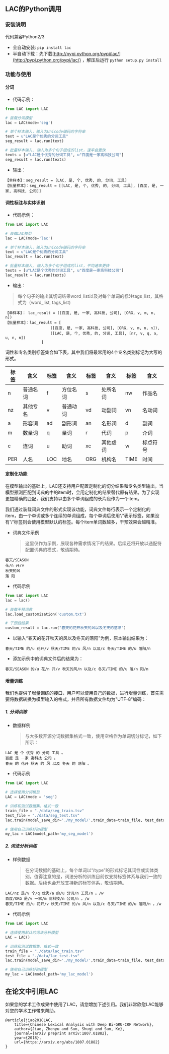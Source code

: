 ## LAC的Python调用

### 安装说明

代码兼容Python2/3

- 全自动安装: `pip install lac`
- 半自动下载：先下载[http://pypi.python.org/pypi/lac/](http://pypi.python.org/pypi/lac/) ，解压后运行 `python setup.py install`

### 功能与使用

#### 分词

- 代码示例：

```python
from LAC import LAC

# 装载分词模型
lac = LAC(mode='seg')

# 单个样本输入，输入为Unicode编码的字符串
text = u"LAC是个优秀的分词工具"
seg_result = lac.run(text)

# 批量样本输入, 输入为多个句子组成的list，速率会更快
texts = [u"LAC是个优秀的分词工具", u"百度是一家高科技公司"]
seg_result = lac.run(texts)
```

- 输出：

```text
【单样本】：seg_result = [LAC, 是, 个, 优秀, 的, 分词, 工具]
【批量样本】：seg_result = [[LAC, 是, 个, 优秀, 的, 分词, 工具], [百度, 是, 一家, 高科技, 公司]]
```

#### 词性标注与实体识别

- 代码示例：

```python
from LAC import LAC

# 装载LAC模型
lac = LAC(mode='lac')

# 单个样本输入，输入为Unicode编码的字符串
text = u"LAC是个优秀的分词工具"
lac_result = lac.run(text)

# 批量样本输入, 输入为多个句子组成的list，平均速率更快
texts = [u"LAC是个优秀的分词工具", u"百度是一家高科技公司"]
lac_result = lac.run(texts)
```

- 输出：

>每个句子的输出其切词结果word_list以及对每个单词的标注tags_list，其格式为（word_list, tags_list)

```text
【单样本】： lac_result = ([百度, 是, 一家, 高科技, 公司], [ORG, v, m, n, n])
【批量样本】：lac_result = [
                    ([百度, 是, 一家, 高科技, 公司], [ORG, v, m, n, n]),
                    ([LAC, 是, 个, 优秀, 的, 分词, 工具], [nr, v, q, a, u, n, n])
                ]
```

词性和专名类别标签集合如下表，其中我们将最常用的4个专名类别标记为大写的形式。

| 标签 | 含义     | 标签 | 含义     | 标签 | 含义     | 标签 | 含义     |
| ---- | -------- | ---- | -------- | ---- | -------- | ---- | -------- |
| n    | 普通名词 | f    | 方位名词 | s    | 处所名词 | nw   | 作品名   |
| nz   | 其他专名 | v    | 普通动词 | vd   | 动副词   | vn   | 名动词   |
| a    | 形容词   | ad   | 副形词   | an   | 名形词   | d    | 副词     |
| m    | 数量词   | q    | 量词     | r    | 代词     | p    | 介词     |
| c    | 连词     | u    | 助词     | xc   | 其他虚词 | w    | 标点符号 |
| PER  | 人名     | LOC  | 地名     | ORG  | 机构名   | TIME | 时间     |

#### 定制化功能

在模型输出的基础上，LAC还支持用户配置定制化的切分结果和专名类型输出。当模型预测匹配到词典的中的item时，会用定制化的结果替代原有结果。为了实现更加精确的匹配，我们支持以由多个单词组成的长片段作为一个item。

我们通过装载词典文件的形式实现该功能，词典文件每行表示一个定制化的item，由一个单词或多个连续的单词组成，每个单词后使用'/'表示标签，如果没有'/'标签则会使用模型默认的标签。每个item单词数越多，干预效果会越精准。

- 词典文件示例

  > 这里仅作为示例，展现各种需求情况下的结果。后续还将开放以通配符配置词典的模式，敬请期待。

```text
春天/SEASON
花/n 开/v
秋天的风
落 阳
```

- 代码示例

```python
from LAC import LAC
lac = lac()

# 装载干预词典
lac.load_customization('custom.txt')

# 干预后结果
custom_result = lac.run("春天的花开秋天的风以及冬天的落阳")
```

- 以输入“春天的花开秋天的风以及冬天的落阳”为例，原本输出结果为：

```text
春天/TIME 的/u 花开/v 秋天/TIME 的/u 风/n 以及/c 冬天/TIME 的/u 落阳/n
```

- 添加示例中的词典文件后的结果为：

```text
春天/SEASON 的/u 花/n 开/v 秋天的风/n 以及/c 冬天/TIME 的/u 落/n 阳/n
```

#### 增量训练

我们也提供了增量训练的接口，用户可以使用自己的数据，进行增量训练，首先需要将数据转换为模型输入的格式，并且所有数据文件均为"UTF-8"编码：

##### 1. 分词训练

- 数据样例

  >  与大多数开源分词数据集格式一致，使用空格作为单词切分标记，如下所示：

```text
LAC 是 个 优秀 的 分词 工具 。
百度 是 一家 高科技 公司 。
春天 的 花开 秋天 的 风 以及 冬天 的 落阳 。
```

- 代码示例

```Python
from LAC import LAC

# 选择使用分词模型
LAC = LAC(mode = 'seg')

# 训练和测试数据集，格式一致
train_file = "./data/seg_train.tsv"
test_file = "./data/seg_test.tsv"
lac.train(model_save_dir='./my_model/',train_data=train_file, test_data=test_file)

# 使用自己训练好的模型
my_lac = LAC(model_path='my_seg_model')
```

##### 2. 词法分析训练

- 样例数据

  > 在分词数据的基础上，每个单词以“/type”的形式标记其词性或实体类别。值得注意的是，词法分析的训练目前仅支持标签体系与我们一致的数据。后续也会开放支持新的标签体系，敬请期待。

```text
LAC/nz 是/v 个/q 优秀/a 的/u 分词/n 工具/n 。/w
百度/ORG 是/v 一家/m 高科技/n 公司/n 。/w
春天/TIME 的/u 花开/v 秋天/TIME 的/u 风/n 以及/c 冬天/TIME 的/u 落阳/n 。/w
```

- 代码示例

```Python
from LAC import LAC

# 选择使用默认的词法分析模型
LAC = LAC()

# 训练和测试数据集，格式一致
train_file = "./data/lac_train.tsv"
test_file = "./data/lac_test.tsv"
lac.train(model_save_dir='./my_model/',train_data=train_file, test_data=test_file)

# 使用自己训练好的模型
my_lac = LAC(model_path='my_lac_model')
```

在论文中引用LAC
---

如果您的学术工作成果中使用了LAC，请您增加下述引用。我们非常欣慰LAC能够对您的学术工作带来帮助。

```text
@article{jiao2018LAC,
	title={Chinese Lexical Analysis with Deep Bi-GRU-CRF Network},
	author={Jiao, Zhenyu and Sun, Shuqi and Sun, Ke},
	journal={arXiv preprint arXiv:1807.01882},
	year={2018},
	url={https://arxiv.org/abs/1807.01882}
}
```